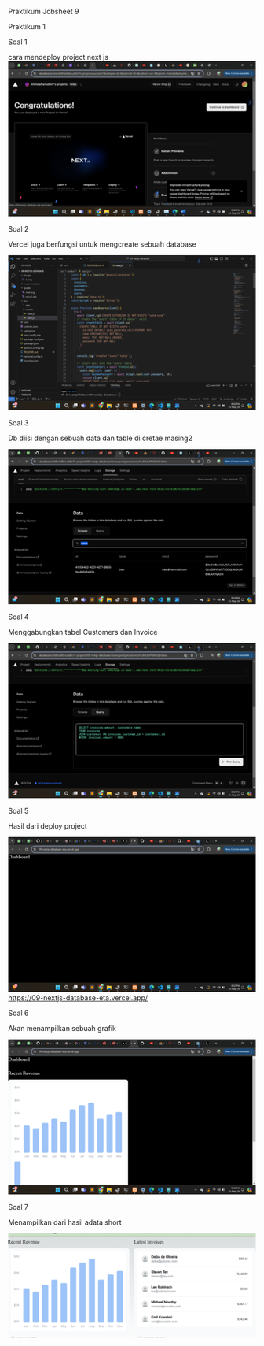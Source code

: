Praktikum Jobsheet 9

Praktikum 1

Soal 1

cara mendeploy project next js
![Output](image/1.png)

Soal 2

Vercel juga berfungsi untuk mengcreate sebuah database

![Output](image/2.png)

Soal 3

Db diisi dengan sebuah data dan table di cretae masing2

![Output](image/3.png)

Soal 4

Menggabungkan tabel Customers dan Invoice

![Output](image/4.png)

Soal 5

Hasil dari deploy project

![Output](image/5.png)
https://09-nextjs-database-eta.vercel.app/

Soal 6

Akan menampilkan sebuah grafik

![Output](image/6.png)

Soal 7

Menampilkan dari hasil adata short

![Output](image/7.png)

